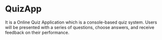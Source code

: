 # QuizApp
It is a Online Quiz Application which is a console-based quiz system. Users will be presented with a series of questions, choose answers, and receive feedback on their performance.
